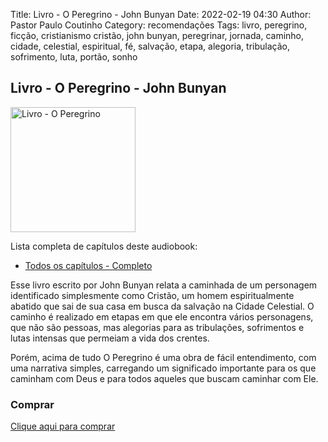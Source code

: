 Title: Livro - O Peregrino - John Bunyan
Date: 2022-02-19 04:30
Author: Pastor Paulo Coutinho
Category: recomendações
Tags: livro, peregrino, ficção, cristianismo cristão, john bunyan, peregrinar, jornada, caminho, cidade, celestial, espiritual, fé, salvação, etapa, alegoria, tribulação, sofrimento, luta, portão, sonho

## Livro - O Peregrino - John Bunyan

<img src="{static}/images/livros/o-peregrino.png" alt="Livro - O Peregrino" style="width: auto; height: 200px">

Lista completa de capítulos deste audiobook:

- [Todos os capítulos - Completo](https://www.youtube.com/watch?v=Z58EIh4x0B0)

Esse livro escrito por John Bunyan relata a caminhada de um personagem identificado simplesmente como Cristão, um homem espiritualmente abatido que sai de sua casa em busca da salvação na Cidade Celestial. O caminho é realizado em etapas em que ele encontra vários personagens, que não são pessoas, mas alegorias para as tribulações, sofrimentos e lutas intensas que permeiam a vida dos crentes.

Porém, acima de tudo O Peregrino é uma obra de fácil entendimento, com uma narrativa simples, carregando um significado importante para os que caminham com Deus e para todos aqueles que buscam caminhar com Ele.

### Comprar

[Clique aqui para comprar](https://shope.ee/30R2lSLPMH)
